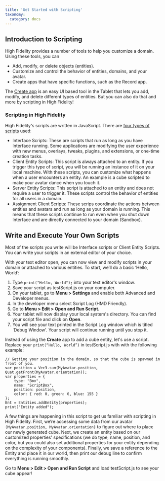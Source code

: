 ```yaml
---
title: 'Get Started with Scripting'
taxonomy:
  category: docs
---
```


## Introduction to Scripting

High Fidelity provides a number of tools to help you customize a domain. Using these tools, you can

- Add, modify, or delete objects (entities).
- Customize and control the behavior of entities, domains, and your avatar. 
- Create apps that have specific functions, such as the Record app. 

The [Create app](../../create-and-explore/entities/create-mode) is an easy UI based tool in the Tablet that lets you add, modify, and delete different types of entities. But you can also do that and more by scripting in High Fidelity! 

### Scripting in High Fidelity

High Fidelity's scripts are written in JavaScript. There are [four types of scripts](../../create-and-explore/all-about-scripting) used:

- Interface Scripts: These are scripts that run as long as you have Interface running. Some applications are modifying the user experience with new menus, overlays, tweaks, plugins, and extensions, or one-time creation tasks.
- Client Entity Scripts: This script is always attached to an entity. If you trigger this type of script, you will be running an instance of it on your local machine. With these scripts, you can customize what happens when a user encounters an entity. An example is a cube scripted to make your avatar dance when you touch it. 
- Server Entity Scripts: This script is attached to an entity and does not require a user to trigger it. These scripts control the behavior of entities for all users in a domain.  
- Assignment Client Scripts: These scrips coordinate the actions between entities and avatars and run as long as your domain is running. This means that these scripts continue to run even when you shut down Interface and are directly connected to your domain (Sandbox).

## Write and Execute Your Own Scripts

Most of the scripts you write will be Interface scripts or Client Entity Scripts. You can write your scripts in an external editor of your choice. 

With your text editor open, you can now view and modify scripts in your domain or attached to various entities. To start, we’ll do a basic ‘Hello, World’:

1. Type `print("Hello, World");` into your text editor's window.
2. Save your script as testScript.js on your computer. 
3. On your tablet, go to **Menu > Settings** and enable both Advanced and Developer menus.
4. In the developer menu select Script Log (HMD Friendly).
5. Go to **Menu > Edit > Open and Run Script**. 
6. Your tablet will now display your local system's directory. You can find your script file and click on **Open**.
7. You will see your text printed in the Script Log window which is titled 'Debug Window'. Your script will continue running until you stop it.

Instead of using the **Create** app to add a cube entity, let's use a script. Replace your `print(“Hello, World”)` in testScript.js with with the following example:

```
// Getting your position in the domain, so that the cube is spawned in front of you. 
var position = Vec3.sum(MyAvatar.position, Quat.getFront(MyAvatar.orientation));
var properties = {
    type: "Box",
    name: "ScriptBox",
    position: position,
    color: { red: 0, green: 0, blue: 155 }
};
Ent = Entities.addEntity(properties);
print("Entity added");

```

A few things are happening in this script to get us familiar with scripting in High Fidelity. First, we’re accessing some data from our avatar `(MyAvatar.position, MyAvatar.orientation)` to figure out where to place our newly generated cube. Next, we create an entity based on our customized properties' specifications (we do type, name, position, and color, but you could also set additional properties for your entity depending on the complexity of your components). Finally, we save a reference to the Entity and place it in our world, then print our debug line to confirm everything is running smoothly.

Go to **Menu > Edit > Open and Run Script** and load testScript.js to see your cube appear!

